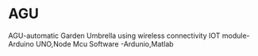 # AGU
AGU-automatic Garden Umbrella using wireless connectivity 
IOT module-Arduino UNO,Node Mcu 
Software -Ardunio,Matlab
